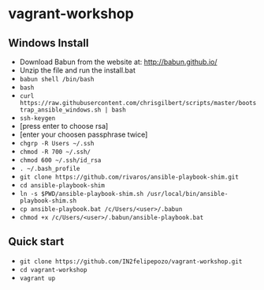 vagrant-workshop
================

Windows Install  
---------------
* Download Babun from the website at: http://babun.github.io/
* Unzip the file and run the install.bat
* `babun shell /bin/bash`
* `bash`
* `curl https://raw.githubusercontent.com/chrisgilbert/scripts/master/bootstrap_ansible_windows.sh | bash`
* `ssh-keygen`
* [press enter to choose rsa]
* [enter your choosen passphrase twice]
* `chgrp -R Users ~/.ssh`
* `chmod -R 700 ~/.ssh/`
* `chmod 600 ~/.ssh/id_rsa`
* `. ~/.bash_profile`
* `git clone https://github.com/rivaros/ansible-playbook-shim.git`
* `cd ansible-playbook-shim`
* `ln -s $PWD/ansible-playbook-shim.sh /usr/local/bin/ansible-playbook-shim.sh`
* `cp ansible-playbook.bat /c/Users/<user>/.babun`
* `chmod +x /c/Users/<user>/.babun/ansible-playbook.bat`

Quick start
-----------

* `git clone https://github.com/IN2felipepozo/vagrant-workshop.git`
* `cd vagrant-workshop`
* `vagrant up`
